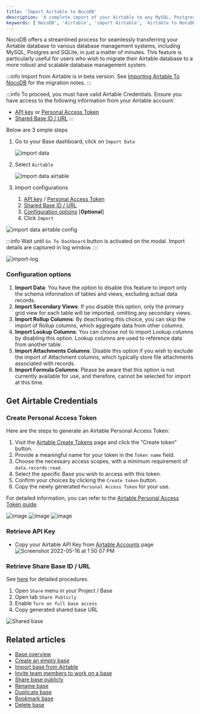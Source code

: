 ```yaml
---
title: 'Import Airtable to NocoDB'
description: 'A complete import of your Airtable to any MySQL, Postgres, SQLite and SQL server databases within minutes'
keywords: ['NocoDB', 'Airtable', 'import Airtable', 'Airtable to NocoDB', 'Airtable to MySQL', 'Airtable to Postgres', 'Airtable to SQLite', 'Airtable to SQL server']
---
```


NocoDB offers a streamlined process for seamlessly transferring your Airtable database to various database management systems, including MySQL, Postgres and SQLite, in just a matter of minutes. This feature is particularly useful for users who wish to migrate their Airtable database to a more robust and scalable database management system.

:::info
Import from Airtable is in beta version. See [Importing Airtable To NocoDB](https://github.com/nocodb/nocodb/discussions/2122) for the migration notes.
:::

:::info
To proceed, you must have valid Airtable Credentials. Ensure you have access to the following information from your Airtable account:
- [API key](#retrieve-api-key) or [Personal Access Token](#create-personal-access-token)
- [Shared Base ID / URL](#retrieve-share-base-id--url)
:::

Below are 3 simple steps

1. Go to your Base dashboard, click on `Import Data`  
  
   ![import data](https://github.com/nocodb/nocodb/assets/86527202/e5ca7748-5918-4fec-a2f5-6ffa7ab753f8)
2. Select `Airtable`  
  
   ![import data airtable](https://github.com/nocodb/nocodb/assets/86527202/c9f4aab6-4de3-4e24-808a-27d4f10104ce)
3. Import configurations
   1. [API key](#retrieve-api-key) / [Personal Access Token](#create-personal-access-token)   
   2. [Shared Base ID / URL](#retrieve-share-base-id--url)  
   3. [Configuration options](#configuration-options)  [**Optional**]
   4. Click `Import`
  
  ![import data airtable config](/img/v2/base/import-airtable.png)

:::info
Wait until `Go To Dashboard` button is activated on the modal. Import details are captured in log window.
:::

![import-log](/img/v2/base/import-airtable-log.png)
  
[//]: # (![Screenshot 2022-09-14 at 9 33 42 AM]&#40;https://user-images.githubusercontent.com/86527202/190057152-be9ec6cb-e414-465c-8967-d1ad40478ce1.png&#41;)

### Configuration options
1. **Import Data**: You have the option to disable this feature to import only the schema information of tables and views, excluding actual data records.
2. **Import Secondary Views**: If you disable this option, only the primary grid view for each table will be imported, omitting any secondary views.
3. **Import Rollup Columns**: By deactivating this choice, you can skip the import of Rollup columns, which aggregate data from other columns.
4. **Import Lookup Columns**: You can choose not to import Lookup columns by disabling this option. Lookup columns are used to reference data from another table.
5. **Import Attachments Columns**: Disable this option if you wish to exclude the import of Attachment columns, which typically store file attachments associated with records.
6. **Import Formula Columns**: Please be aware that this option is not currently available for use, and therefore, cannot be selected for import at this time.


## Get Airtable Credentials

### Create Personal Access Token
Here are the steps to generate an Airtable Personal Access Token:

1. Visit the [Airtable Create Tokens](https://airtable.com/create/tokens) page and click the "Create token" button.
2. Provide a meaningful name for your token in the `Token name` field.
3. Choose the necessary access scopes, with a minimum requirement of `data.records:read`.
4. Select the specific Base you wish to access with this token.
5. Confirm your choices by clicking the `Create token` button.
6. Copy the newly generated `Personal Access Token` for your use.

For detailed information, you can refer to the [Airtable Personal Access Token guide](https://airtable.com/developers/web/guides/personal-access-tokens).

![image](/img/v2/base/pat-1.png)
![image](/img/v2/base/pat-2.png)
![image](/img/v2/base/pat-3.png)

### Retrieve API Key
- Copy your Airtable API Key from [Airtable Accounts](https://airtable.com/account) page
  ![Screenshot 2022-05-16 at 1 50 07 PM](https://user-images.githubusercontent.com/86527202/168569905-48c16d6d-c44a-4337-be49-0ac3dc1f7b75.png)

### Retrieve Share Base ID / URL

See [here](https://support.airtable.com/hc/en-us/articles/205752117-Creating-a-base-share-link-or-a-view-share-link#basesharelink) for detailed procedures.

1. Open `Share` menu in your Project / Base
2. Open tab `Share Publicly`
3. Enable `Turn on full base access`
4. Copy generated shared base URL

![Shared base](/img/v2/base/airtable-shared-base.png)

[//]: # (   ![Screenshot 2022-05-16 at 3 47 27 PM]&#40;https://user-images.githubusercontent.com/86527202/168572054-533b8c19-d76e-4add-b876-f1e0570ac33c.png&#41;)
[//]: # (   ![Screenshot 2022-05-16 at 3 41 54 PM]&#40;https://user-images.githubusercontent.com/86527202/168572062-5dee065d-2394-426d-8f43-77ecc0c9b73f.png&#41;)


## Related articles
- [Base overview](/bases/base-overview)
- [Create an empty base](/bases/create-base)
- [Import base from Airtable](/bases/import-base-from-airtable)
- [Invite team members to work on a base](/bases/base-collaboration)
- [Share base publicly](/bases/share-base)
- [Rename base](/bases/actions-on-base#rename-base)
- [Duplicate base](/bases/actions-on-base#duplicate-base)
- [Bookmark base](/bases/actions-on-base#star-base)
- [Delete base](/bases/actions-on-base#delete-base)



